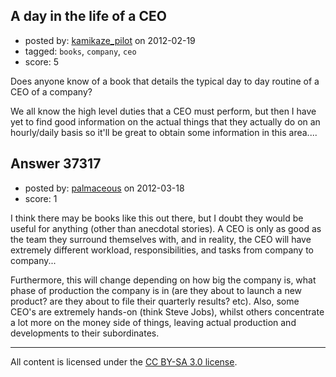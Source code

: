 ## A day in the life of a CEO

- posted by: [kamikaze_pilot](https://stackexchange.com/users/-1/6768-kamikaze-pilot) on 2012-02-19
- tagged: `books`, `company`, `ceo`
- score: 5

Does anyone know of a book that details the typical day to day routine of a CEO of a company? 

We all know the high level duties that a CEO must perform, but then I have yet to find good information on the actual things that they actually do on an hourly/daily basis so it'll be great to obtain some information in this area....


## Answer 37317

- posted by: [palmaceous](https://stackexchange.com/users/-1/16995-palmaceous) on 2012-03-18
- score: 1

I think there may be books like this out there, but I doubt they would be useful for anything (other than anecdotal stories). A CEO is only as good as the team they surround themselves with, and in reality, the CEO will have extremely different workload, responsibilities, and tasks from company to company... 

Furthermore, this will change depending on how big the company is, what phase of production the company is in (are they about to launch a new product? are they about to file their quarterly results? etc). Also, some CEO's are extremely hands-on (think Steve Jobs), whilst others concentrate a lot more on the money side of things, leaving actual production and developments to their subordinates. 



---

All content is licensed under the [CC BY-SA 3.0 license](https://creativecommons.org/licenses/by-sa/3.0/).
